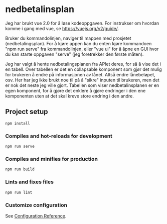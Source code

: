 # nedbetalinsplan
Jeg har brukt vue 2.0 for å løse kodeoppgaven. For instrukser om hvordan
komme i gang med vue, se https://vuejs.org/v2/guide/.

Bruker du kommandolinjen, naviger til mappen med prosjetet (nedbetalingsplan). For å kjøre appen kan du enten kjøre kommandoen "npm run serve" fra kommandolinjen, eller "vue ui" for å åpne en GUI hvor du kan starte oppgaven "serve" (jeg foretrekker den første måten).

Jeg har valgt å hente nedbetalingsplanen fra APIet deres, for så å vise det i en tabell. Over tabellen er det en collapsable komponent som gjør det mulig for brukeren å endre på informasjonen av lånet. Altså endre lånebeløpet, osv. Her har jeg ikke brukt noe til på å "sikre" inputen til brukeren, men det er nok det neste jeg ville gjort. Tabellen som viser nedbetalinsplanen er en egen komponent, for å gjøre det enklere å gjøre endringer i den ene komponenten uten at det skal kreve store endring i den andre.

## Project setup
```
npm install
```

### Compiles and hot-reloads for development
```
npm run serve
```

### Compiles and minifies for production
```
npm run build
```

### Lints and fixes files
```
npm run lint
```

### Customize configuration
See [Configuration Reference](https://cli.vuejs.org/config/).
